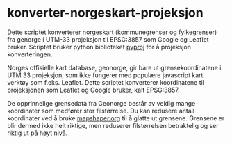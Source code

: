 # konverter-norgeskart-projeksjon

Dette scriptet konverterer norgeskart (kommunegrenser og fylkegrenser) fra genorge i UTM-33 projeksjon 
til EPSG:3857 som Google og Leaflet bruker.
Scriptet bruker python biblioteket [pyproj](https://pypi.org/project/pyproj/) for å projeksjon konverteringen.

Norges offisielle kart database, geonorge, gir bare ut grensekoordinatene i UTM 33 projeksjon, 
som ikke fungerer med populære javascript kart verktøy som f.eks. Leaflet. 
Dette scriptet konverterer koordinatene til projeksjonen som Leaflet og Google bruker, kalt EPSG:3857.

De opprinnelige grensedata fra Geonorge består av veldig mange koordinater som medfører stor filstørrelse. 
Du kan redusere antall koordinater ved å bruke [mapshaper.org](http://mapshaper.org) til å glatte ut grensene. 
Grensene er blir dermed ikke helt riktige, men reduserer filstørrelsen betraktelig og ser riktig ut på høyt nivå.
